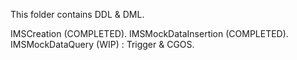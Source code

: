 This folder contains DDL & DML.

IMSCreation (COMPLETED).
IMSMockDataInsertion (COMPLETED).
IMSMockDataQuery (WIP) : Trigger & CGOS.
